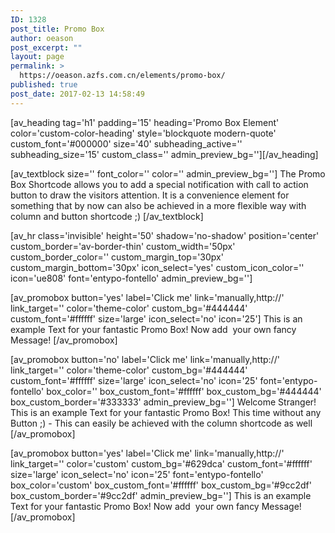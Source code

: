```yaml
---
ID: 1328
post_title: Promo Box
author: oeason
post_excerpt: ""
layout: page
permalink: >
  https://oeason.azfs.com.cn/elements/promo-box/
published: true
post_date: 2017-02-13 14:58:49
---
```

[av_heading tag='h1' padding='15' heading='Promo Box Element' color='custom-color-heading' style='blockquote modern-quote' custom_font='#000000' size='40' subheading_active='' subheading_size='15' custom_class='' admin_preview_bg=''][/av_heading]

[av_textblock size='' font_color='' color='' admin_preview_bg='']
The Promo Box Shortcode allows you to add a special notification with call to action button to draw the visitors attention. It is a convenience element for something that by now can also be achieved in a more flexible way with column and button shortcode ;)
[/av_textblock]

[av_hr class='invisible' height='50' shadow='no-shadow' position='center' custom_border='av-border-thin' custom_width='50px' custom_border_color='' custom_margin_top='30px' custom_margin_bottom='30px' icon_select='yes' custom_icon_color='' icon='ue808' font='entypo-fontello' admin_preview_bg='']

[av_promobox button='yes' label='Click me' link='manually,http://' link_target='' color='theme-color' custom_bg='#444444' custom_font='#ffffff' size='large' icon_select='no' icon='25']
This is an example Text for your fantastic Promo Box! Now add  your own fancy Message!
[/av_promobox]

[av_promobox button='no' label='Click me' link='manually,http://' link_target='' color='theme-color' custom_bg='#444444' custom_font='#ffffff' size='large' icon_select='no' icon='25' font='entypo-fontello' box_color='' box_custom_font='#ffffff' box_custom_bg='#444444' box_custom_border='#333333' admin_preview_bg='']
Welcome Stranger! This is an example Text for your fantastic Promo Box! This time without any Button ;) - This can easily be achieved with the column shortcode as well
[/av_promobox]

[av_promobox button='yes' label='Click me' link='manually,http://' link_target='' color='custom' custom_bg='#629dca' custom_font='#ffffff' size='large' icon_select='no' icon='25' font='entypo-fontello' box_color='custom' box_custom_font='#ffffff' box_custom_bg='#9cc2df' box_custom_border='#9cc2df' admin_preview_bg='']
This is an example Text for your fantastic Promo Box! Now add  your own fancy Message!
[/av_promobox]